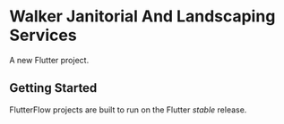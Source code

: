 # Walker Janitorial And Landscaping Services 

A new Flutter project.

## Getting Started

FlutterFlow projects are built to run on the Flutter _stable_ release.
